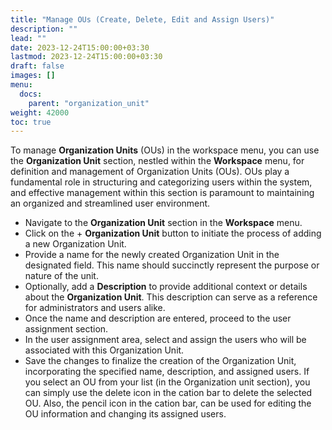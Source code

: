 ```yaml
---
title: "Manage OUs (Create, Delete, Edit and Assign Users)"
description: ""
lead: ""
date: 2023-12-24T15:00:00+03:30
lastmod: 2023-12-24T15:00:00+03:30
draft: false
images: []
menu:
  docs:
    parent: "organization_unit"
weight: 42000
toc: true
---
```


To manage **Organization Units** (OUs) in the workspace menu, you can use the **Organization Unit** section, nestled within the **Workspace** menu, for definition and management of Organization Units (OUs). OUs play a fundamental role in structuring and categorizing users within the system, and effective management within this section is paramount to maintaining an organized and streamlined user environment.

- Navigate to the **Organization Unit** section in the **Workspace** menu.
- Click on the + **Organization Unit** button to initiate the process of adding a new Organization Unit.
- Provide a name for the newly created Organization Unit in the designated field. This name should succinctly represent the purpose or nature of the unit.
- Optionally, add a **Description** to provide additional context or details about the **Organization Unit**. This description can serve as a reference for administrators and users alike.
- Once the name and description are entered, proceed to the user assignment section.
- In the user assignment area, select and assign the users who will be associated with this Organization Unit.
- Save the changes to finalize the creation of the Organization Unit, incorporating the specified name, description, and assigned users.
  If you select an OU from your list (in the Organization unit section), you can simply use the delete icon in the cation bar to delete the selected OU. Also, the pencil icon in the cation bar, can be used for editing the OU information and changing its assigned users.
